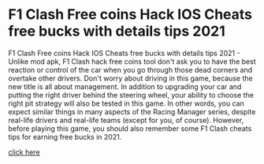 # F1 Clash Free coins Hack IOS Cheats free bucks with details tips 2021

F1 Clash Free coins Hack IOS Cheats free bucks with details tips 2021 - Unlike mod apk, F1 Clash hack free coins tool don't ask you to have the best reaction or control of the car when you go through those dead corners and overtake other drivers. Don't worry about driving in this game, because the new title is all about management. In addition to upgrading your car and putting the right driver behind the steering wheel, your ability to choose the right pit strategy will also be tested in this game. In other words, you can expect similar things in many aspects of the Racing Manager series, despite real-life drivers and real-life teams (except for you, of course). However, before playing this game, you should also remember some F1 Clash cheats tips for earning free bucks in 2021.

<a href="https://yintamod.xyz/f1-clash/">click here</a>
